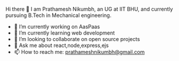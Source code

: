 Hi there 👋
I am Prathamesh Nikumbh, an UG at IIT BHU,
and currently pursuing B.Tech in Mechanical engineering.

- 🔭 I’m currently working on AasPaas
- 🌱 I’m currently learning web development 
- 👯 I’m looking to collaborate on open source projects
- 💬 Ask me about react,node,express,ejs
- 📫 How to reach me: prathameshnikumbh@gmail.com
